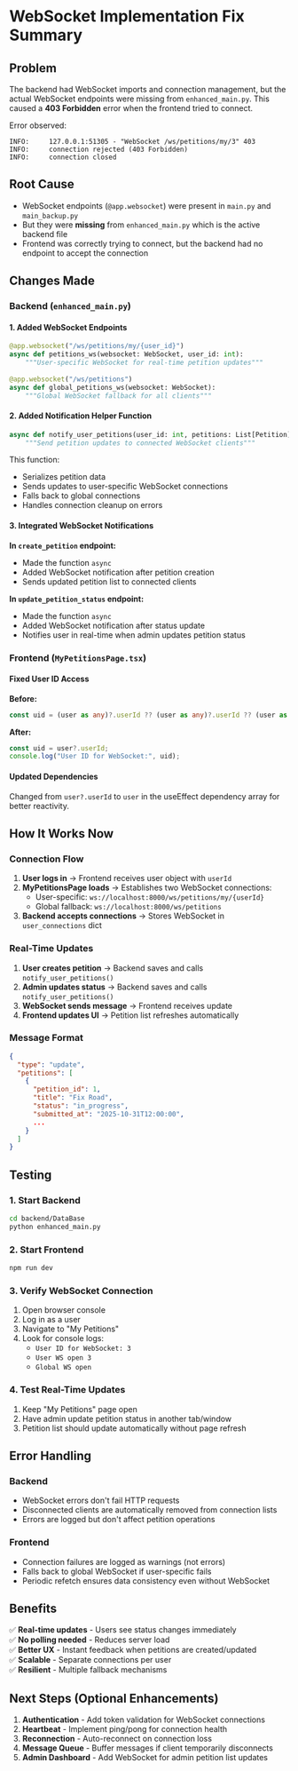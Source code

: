 # WebSocket Implementation Fix Summary

## Problem
The backend had WebSocket imports and connection management, but the actual WebSocket endpoints were missing from `enhanced_main.py`. This caused a **403 Forbidden** error when the frontend tried to connect.

Error observed:
```
INFO:     127.0.0.1:51305 - "WebSocket /ws/petitions/my/3" 403
INFO:     connection rejected (403 Forbidden)
INFO:     connection closed
```

## Root Cause
- WebSocket endpoints (`@app.websocket`) were present in `main.py` and `main_backup.py`
- But they were **missing** from `enhanced_main.py` which is the active backend file
- Frontend was correctly trying to connect, but the backend had no endpoint to accept the connection

## Changes Made

### Backend (`enhanced_main.py`)

#### 1. Added WebSocket Endpoints
```python
@app.websocket("/ws/petitions/my/{user_id}")
async def petitions_ws(websocket: WebSocket, user_id: int):
    """User-specific WebSocket for real-time petition updates"""
    
@app.websocket("/ws/petitions")
async def global_petitions_ws(websocket: WebSocket):
    """Global WebSocket fallback for all clients"""
```

#### 2. Added Notification Helper Function
```python
async def notify_user_petitions(user_id: int, petitions: List[Petition]):
    """Send petition updates to connected WebSocket clients"""
```

This function:
- Serializes petition data
- Sends updates to user-specific WebSocket connections
- Falls back to global connections
- Handles connection cleanup on errors

#### 3. Integrated WebSocket Notifications

**In `create_petition` endpoint:**
- Made the function `async`
- Added WebSocket notification after petition creation
- Sends updated petition list to connected clients

**In `update_petition_status` endpoint:**
- Made the function `async`
- Added WebSocket notification after status update
- Notifies user in real-time when admin updates petition status

### Frontend (`MyPetitionsPage.tsx`)

#### Fixed User ID Access
**Before:**
```typescript
const uid = (user as any)?.userId ?? (user as any)?.userId ?? (user as any)?.userId;
```

**After:**
```typescript
const uid = user?.userId;
console.log("User ID for WebSocket:", uid);
```

#### Updated Dependencies
Changed from `user?.userId` to `user` in the useEffect dependency array for better reactivity.

## How It Works Now

### Connection Flow
1. **User logs in** → Frontend receives user object with `userId`
2. **MyPetitionsPage loads** → Establishes two WebSocket connections:
   - User-specific: `ws://localhost:8000/ws/petitions/my/{userId}`
   - Global fallback: `ws://localhost:8000/ws/petitions`
3. **Backend accepts connections** → Stores WebSocket in `user_connections` dict

### Real-Time Updates
1. **User creates petition** → Backend saves and calls `notify_user_petitions()`
2. **Admin updates status** → Backend saves and calls `notify_user_petitions()`
3. **WebSocket sends message** → Frontend receives update
4. **Frontend updates UI** → Petition list refreshes automatically

### Message Format
```json
{
  "type": "update",
  "petitions": [
    {
      "petition_id": 1,
      "title": "Fix Road",
      "status": "in_progress",
      "submitted_at": "2025-10-31T12:00:00",
      ...
    }
  ]
}
```

## Testing

### 1. Start Backend
```bash
cd backend/DataBase
python enhanced_main.py
```

### 2. Start Frontend
```bash
npm run dev
```

### 3. Verify WebSocket Connection
1. Open browser console
2. Log in as a user
3. Navigate to "My Petitions"
4. Look for console logs:
   - `User ID for WebSocket: 3`
   - `User WS open 3`
   - `Global WS open`

### 4. Test Real-Time Updates
1. Keep "My Petitions" page open
2. Have admin update petition status in another tab/window
3. Petition list should update automatically without page refresh

## Error Handling

### Backend
- WebSocket errors don't fail HTTP requests
- Disconnected clients are automatically removed from connection lists
- Errors are logged but don't affect petition operations

### Frontend
- Connection failures are logged as warnings (not errors)
- Falls back to global WebSocket if user-specific fails
- Periodic refetch ensures data consistency even without WebSocket

## Benefits

✅ **Real-time updates** - Users see status changes immediately  
✅ **No polling needed** - Reduces server load  
✅ **Better UX** - Instant feedback when petitions are created/updated  
✅ **Scalable** - Separate connections per user  
✅ **Resilient** - Multiple fallback mechanisms  

## Next Steps (Optional Enhancements)

1. **Authentication** - Add token validation for WebSocket connections
2. **Heartbeat** - Implement ping/pong for connection health
3. **Reconnection** - Auto-reconnect on connection loss
4. **Message Queue** - Buffer messages if client temporarily disconnects
5. **Admin Dashboard** - Add WebSocket for admin petition list updates
